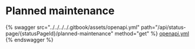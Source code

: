 # Planned maintenance

{% swagger src="../../../../.gitbook/assets/openapi.yml" path="/api/status-page/{statusPageId}/planned-maintenance" method="get" %}
[openapi.yml](../../../../.gitbook/assets/openapi.yml)
{% endswagger %}

